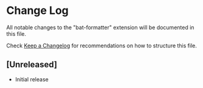 # Change Log

All notable changes to the "bat-formatter" extension will be documented in this file.

Check [Keep a Changelog](http://keepachangelog.com/) for recommendations on how to structure this file.

## [Unreleased]

- Initial release
